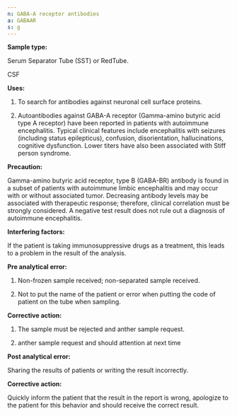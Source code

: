 ```yaml
---
n: GABA-A receptor antibodies
a: GABAAR
s: g
---
```



__Sample type:__

Serum Separator Tube (SST) or RedTube. 

CSF

__Uses:__

1)	To search for antibodies against neuronal cell surface proteins.

2)	Autoantibodies against GABA-A receptor (Gamma-amino butyric acid type A receptor) have been reported in patients with autoimmune encephalitis. Typical clinical features include encephalitis with seizures (including status epilepticus), confusion, disorientation, hallucinations, cognitive dysfunction. Lower titers have also been associated with Stiff person syndrome.

__Precaution:__

Gamma-amino butyric acid receptor, type B (GABA-BR) antibody is found in a subset of patients with autoimmune limbic encephalitis and may occur with or without associated tumor. Decreasing antibody levels may be associated with therapeutic response; therefore, clinical correlation must be strongly considered. A negative test result does not rule out a diagnosis of autoimmune encephalitis. 
 
__Interfering factors:__ 

If the patient is taking immunosuppressive drugs as a treatment, this leads to a problem in the result of the analysis.

__Pre analytical error:__

1)	Non-frozen sample received; non-separated sample received.

2)	Not to put the name of the patient or error when putting the code of patient on the tube when sampling. 

__Corrective action:__

1)	The sample must be rejected and anther sample request. 

2)	anther sample request and should attention at next time 

__Post analytical error:__

Sharing the results of patients or writing the result incorrectly.

__Corrective action:__ 

 Quickly inform the patient that the result in the report is wrong, apologize to the patient for this behavior and should receive the correct result.